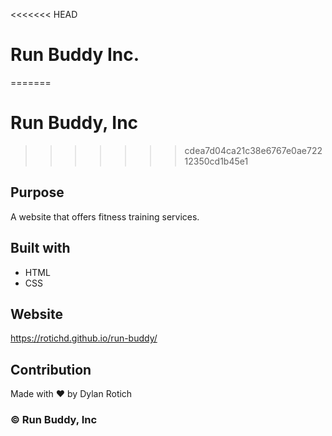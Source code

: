 <<<<<<< HEAD
# Run Buddy Inc.
=======
# Run Buddy, Inc
>>>>>>> cdea7d04ca21c38e6767e0ae72212350cd1b45e1

## Purpose
A website that offers fitness training services. 

## Built with
* HTML
* CSS

## Website
https://rotichd.github.io/run-buddy/

## Contribution
Made with ❤ by Dylan Rotich

### ©️ Run Buddy, Inc
